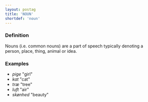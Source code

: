 ```yaml
---
layout: postag
title: 'NOUN'
shortdef: 'noun'
---
```


### Definition

Nouns (i.e. common nouns) are a part of speech typically denoting a person, place, thing,
animal or idea.

### Examples

- _pige_ "girl"
- _kat_ "cat"
- _træ_ "tree"
- _luft_ "air"
- _skønhed_ "beauty"
<!-- Interlanguage links updated Po 6. listopadu 2023, 21:41:25 CET -->
